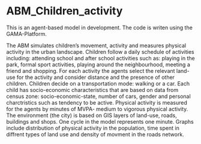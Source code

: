 # ABM_Children_activity
This is an agent-based model in development.
The code is writen using the GAMA-Platform.

The ABM simulates children’s movement, activity and measures physical activity in the urban landscape.
Children follow a daily schedule of activities including: attending school and after school activities such as: playing in the park, formal sport activities, playing around the neighbourhood, meeting a friend and shopping.
For each activity the agents select the relevant land-use for the activity and consider distance and the presence of other children.
Children decide on a transportation mode: walking or a car.
Each child has socio-economic characteristics that are based on data from census zone: socio-economic-state, number of cars, gender and personal charctristics such as tendency to be active.
Physical activity is measured for the agents by minutes of MVPA- medium to vigorous physical activity.
The environment (the city) is based on GIS layers of land-use, roads, buildings and shops.
One cycle in the model represents one minute.
Graphs include distribution of physical activity in the population, time spent in diffrent types of land use and density of movment in the roads network.
 

